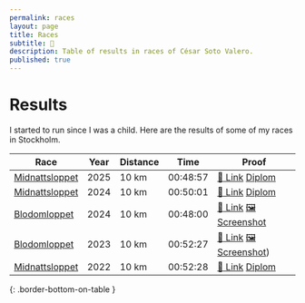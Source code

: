 ```yaml
---
permalink: races
layout: page
title: Races
subtitle: 🏃
description: Table of results in races of César Soto Valero.
published: true
---
```


# Results

I started to run since I was a child.
Here are the results of some of my races in Stockholm.

| Race           | Year | Distance | Time     | Proof                                                                                           |
|----------------|------|----------|----------|-------------------------------------------------------------------------------------------------|
| [Midnattsloppet](https://midnattsloppet.com) | 2025 | 10 km    | 00:48:57 | [:link: Link](https://tinyurl.com/ya5b8zef) [Diplom](files/certificates/Midnattsloppet_Diplom_2025.pdf) |
| [Midnattsloppet](https://midnattsloppet.com) | 2024 | 10 km    | 00:50:01 | [:link: Link](https://tinyurl.com/ya5b8zef) [Diplom](files/certificates/Midnattsloppet_Diplom_2024.pdf)                         |
| [Blodomloppet](https://blodomloppet.se/)   | 2024 | 10 km    | 00:48:00 | [:link: Link](https://www.racetimer.se/sv/runner/show/8704624?layout=racetimer&race_id=6034) [:framed_picture: Screenshot](files/certificates/Blodomloppet-Result-2024.png)    |
| [Blodomloppet](https://blodomloppet.se/)   | 2023 | 10 km    | 00:52:27 | [:link: Link](https://www.racetimer.se/sv/runner/show/8204163?layout=blodomloppet&race_id=5627) [:framed_picture: Screenshot](files/certificates/Blodomloppet-Result-2023.png)) |
| [Midnattsloppet](https://midnattsloppet.com) | 2022 | 10 km    | 00:52:28 | [:link: Link](https://tinyurl.com/ya5b8zef) [Diplom](files/certificates/Midnattsloppet_Diplom_2022.pdf) |
{: .border-bottom-on-table }
